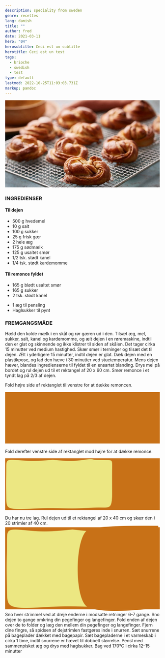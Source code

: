```yaml
---
description: speciality from sweden
genre: recettes
lang: danish
title: ""
author: fred
date: 2021-03-11
hero: "04"
herosubtitle: Ceci est un subtitle
herotitle: Ceci est un test
tags:
  - brioche
  - swedish
  - test
type: default
lastmod: 2022-10-25T11:03:03.731Z
markup: pandoc
---
```


![Kanelsnurrer](./images/kanelsnurrer.jpg)

### INGREDIENSER

#### Til dejen

- 500 g hvedemel
- 10 g salt
- 100 g sukker
- 25 g frisk gær
- 2 hele æg
- 175 g sødmælk
- 125 g usaltet smør
- 1/2 tsk. stødt kanel
- 1/4 tsk. stødt kardemomme

#### Til remonce fyldet

- 165 g blødt usaltet smør
- 165 g sukker
- 2 tsk. stødt kanel
+ 1 æg til pensling
+ Haglsukker til pynt

### FREMGANGSMÅDE

Hæld den kolde mælk i en skål og rør gæren ud i den.
Tilsæt æg, mel, sukker, salt, kanel og kardemomme, og ælt dejen i en røremaskine, indtil den er glat og skinnende og ikke klistrer til siden af skålen.
Det tager cirka 15 minutter ved medium hastighed.
Skær smør i terninger og tilsæt det til dejen.
Ælt i yderligere 15 minutter, indtil dejen er glat.
Dæk dejen med en plastikpose, og lad den hæve i 30 minutter ved stuetemperatur.
Mens dejen hæver, blandes ingredienserne til fyldet til en ensartet blanding.
Drys mel på bordet og rul dejen ud til et rektangel af 20 x 60 cm.
Smør remonce i et tyndt lag på 2/3 af dejen.


Fold højre side af rektanglet til venstre for at dække remoncen.

![](./svg/fro1.svg "none-h10")

Fold derefter venstre side af rektanglet mod højre for at dække remonce.

![](./svg/fro2.svg "none-h10")

Du har nu tre lag.
Rul dejen ud til et rektangel af 20 x 40 cm og skær den i 20 strimler af 40 cm.
![](./svg/fro3.svg "none-h10")
Sno hver strimmel ved at dreje enderne i modsatte retninger 6-7 gange.
Sno dejen to gange omkring din pegefinger og langefinger.
Fold enden af dejen over de to folder og læg den mellem din pegefinger og langefinger.
Fjern dine fingre, så spidsen af dejstrimlen fastgøres inde i snurren.
Sæt snurrene på bageplader dækket med bagepapir.
Sæt bagepladerne i et varmeskab i cirka 1 time, indtil snurrene er hævet til dobbelt størrelse.
Pensl med sammenpisket æg og drys med haglsukker.
Bag ved 170°C i cirka 12–15 minutter
